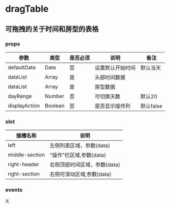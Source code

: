 # dragTable

## 可拖拽的关于时间和房型的表格

### props

|参数|类型|是否必须|说明|备注|
|---|---|---|---|---|
|defaultDate|Date|否|设置默认开始时间|默认当天|
|dateList|Array|是|头部时间数据||
|dataList|Array|是|房型数据||
|dayRange|Number|否|可切换天数|默认20|
|displayAction|Boolean|否|是否显示操作列|默认false|


### slot

|插槽名称|说明|
|-------|---|
|left|左侧列表区域，参数{data}|
|middle-section|"操作"栏区域,参数{data}|
|right-header|右侧顶部时间区域，参数{data}|
|right-section|右侧可滑动区域,参数{data}|

### events

``无``
